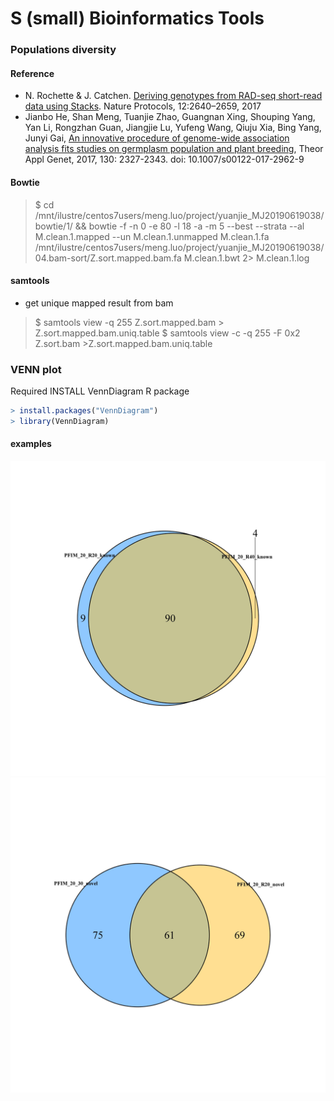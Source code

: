 #  S (small) Bioinformatics Tools

### Populations diversity 

#### Reference

- N. Rochette & J. Catchen. [Deriving genotypes from RAD-seq short-read data using Stacks](https://www.nature.com/articles/nprot.2017.123). Nature Protocols, 12:2640–2659, 2017
- Jianbo He, Shan Meng, Tuanjie Zhao, Guangnan Xing, Shouping Yang, Yan Li, Rongzhan Guan, Jiangjie Lu, Yufeng Wang, Qiuju Xia, Bing Yang, Junyi Gai, [An innovative procedure of genome-wide association analysis fits studies on germplasm population and plant breeding](https://link.springer.com/article/10.1007%2Fs00122-017-2962-9), Theor Appl Genet, 2017, 130: 2327-2343. doi: 10.1007/s00122-017-2962-9

#### Bowtie
> $ cd /mnt/ilustre/centos7users/meng.luo/project/yuanjie_MJ20190619038/bowtie/1/ && bowtie -f -n 0 -e 80 -l 18 -a -m 5 --best --strata --al M.clean.1.mapped --un M.clean.1.unmapped M.clean.1.fa /mnt/ilustre/centos7users/meng.luo/project/yuanjie_MJ20190619038/04.bam-sort/Z.sort.mapped.bam.fa M.clean.1.bwt 2> M.clean.1.log

#### samtools
* get unique mapped result from bam
> $ samtools view -q 255 Z.sort.mapped.bam > Z.sort.mapped.bam.uniq.table
> $ samtools view -c -q 255 -F 0x2 Z.sort.bam >Z.sort.mapped.bam.uniq.table

### VENN plot

Required INSTALL VennDiagram R package 
 ```r
> install.packages("VennDiagram")
> library(VennDiagram)
```
#### examples

![venn 1](VENN/Fig/0001.jpg "venn1")
![venn 2](VENN/Fig/0002.jpg "venn2")

